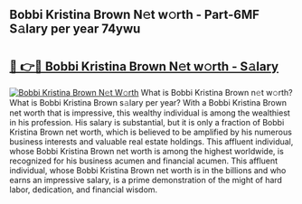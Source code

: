 ## Bobbi Kristina Brown N𝚎t w𝚘rth - Part-6MF S𝚊lary per year 74ywu

# <h2><a href="http://gc2s99r.nevu.top/?p=Bobbi+Kristina+Brown">🔗 👉🔴 Bobbi Kristina Brown N𝚎t w𝚘rth - S𝚊lary</a></h2>

[![Bobbi Kristina Brown N𝚎t W𝚘rth](https://i.imgur.com/Oavwk0R.jpeg)](http://gc2s99r.nevu.top/?p=Bobbi+Kristina+Brown)
What is Bobbi Kristina Brown n𝚎t w𝚘rth? What is Bobbi Kristina Brown s𝚊lary per year?
With a Bobbi Kristina Brown net worth that is impressive, this wealthy individual is among the wealthiest in his profession. His salary is substantial, but it is only a fraction of Bobbi Kristina Brown net worth, which is believed to be amplified by his numerous business interests and valuable real estate holdings. This affluent individual, whose Bobbi Kristina Brown net worth is among the highest worldwide, is recognized for his business acumen and financial acumen. This affluent individual, whose Bobbi Kristina Brown net worth is in the billions and who earns an impressive salary, is a prime demonstration of the might of hard labor, dedication, and financial wisdom.
